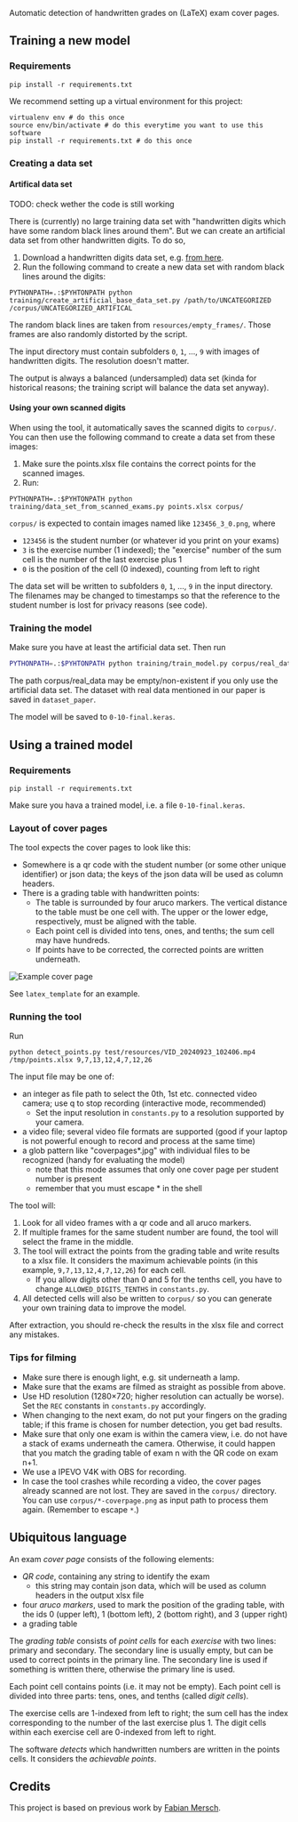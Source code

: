 Automatic detection of handwritten grades on (LaTeX) exam cover pages.

## Training a new model

### Requirements

```
pip install -r requirements.txt
```

We recommend setting up a virtual environment for this project:

```
virtualenv env # do this once
source env/bin/activate # do this everytime you want to use this software
pip install -r requirements.txt # do this once
```

### Creating a data set

#### Artifical data set

TODO: check wether the code is still working

There is (currently) no large training data set with "handwritten digits which have some random black lines around them".
But we can create an artificial data set from other handwritten digits. To do so,

1. Download a handwritten digits data set, e.g. [from here](https://github.com/kensanata/numbers/tree/master/UNCATEGORIZED).
2. Run the following command to create a new data set with random black lines around the digits:
```
PYTHONPATH=.:$PYHTONPATH python training/create_artificial_base_data_set.py /path/to/UNCATEGORIZED /corpus/UNCATEGORIZED_ARTIFICAL
```

The random black lines are taken from `resources/empty_frames/`. Those frames are also randomly distorted by the script.

The input directory must contain subfolders `0`, `1`, ..., `9` with images of handwritten digits. The resolution doesn't matter.

The output is always a balanced (undersampled) data set (kinda for historical reasons; the training script will balance the data set anyway).

#### Using your own scanned digits

When using the tool, it automatically saves the scanned digits to `corpus/`. You can then use the following command to create a data set from these images:

1. Make sure the points.xlsx file contains the correct points for the scanned images.
2. Run:
```
PYTHONPATH=.:$PYHTONPATH python training/data_set_from_scanned_exams.py points.xlsx corpus/
``` 

`corpus/` is expected to contain images named like `123456_3_0.png`, where
* `123456` is the student number (or whatever id you print on your exams)
* `3` is the exercise number (1 indexed); the "exercise" number of the sum cell is the number of the last exercise plus 1
* `0` is the position of the cell (0 indexed), counting from left to right

The data set will be written to subfolders `0`, `1`, ..., `9` in the input directory. The filenames may be changed to timestamps so that the reference to the student number is lost for privacy reasons (see code).

### Training the model

Make sure you have at least the artificial data set. Then run
```bash
PYTHONPATH=.:$PYHTONPATH python training/train_model.py corpus/real_data corpus/UNCAT_ARTIFICIAL
```

The path corpus/real_data may be empty/non-existent if you only use the artificial data set.
The dataset with real data mentioned in our paper is saved in `dataset_paper`.

The model will be saved to `0-10-final.keras`.

## Using a trained model

### Requirements

```
pip install -r requirements.txt
```

Make sure you hava a trained model, i.e. a file `0-10-final.keras`.

### Layout of cover pages

The tool expects the cover pages to look like this:
- Somewhere is a qr code with the student number (or some other unique identifier) or json data; the keys of the json data will be used as column headers.
- There is a grading table with handwritten points:
  - The table is surrounded by four aruco markers. The vertical distance to the table must be one cell with. The upper or the lower edge, respectively, must be aligned with the table.
  - Each point cell is divided into tens, ones, and tenths; the sum cell may have hundreds.
  - If points have to be corrected, the corrected points are written underneath.

![Example cover page](test/resources/example_cover_page.png)

See `latex_template` for an example.

### Running the tool

Run
```
python detect_points.py test/resources/VID_20240923_102406.mp4 /tmp/points.xlsx 9,7,13,12,4,7,12,26
```

The input file may be one of:
- an integer as file path to select the 0th, 1st etc. connected video camera; use q to stop recording (interactive mode, recommended)
  - Set the input resolution in `constants.py` to a resolution supported by your camera.
- a video file; several video file formats are supported (good if your laptop is not powerful enough to record and process at the same time)
- a glob pattern like "coverpages*.jpg" with individual files to be recognized (handy for evaluating the model)
  - note that this mode assumes that only one cover page per student number is present
  - remember that you must escape * in the shell

The tool will:
1. Look for all video frames with a qr code and all aruco markers.
2. If multiple frames for the same student number are found, the tool will select the frame in the middle.
3. The tool will extract the points from the grading table and write results to a xlsx file. It considers the maximum achievable points (in this example, `9,7,13,12,4,7,12,26`) for each cell.
    * If you allow digits other than 0 and 5 for the tenths cell, you have to change `ALLOWED_DIGITS_TENTHS` in `constants.py`.
4. All detected cells will also be written to `corpus/` so you can generate your own training data to improve the model.

After extraction, you should re-check the results in the xlsx file and correct any mistakes.

### Tips for filming

- Make sure there is enough light, e.g. sit underneath a lamp.
- Make sure that the exams are filmed as straight as possible from above.
- Use HD resolution (1280×720; higher resolution can actually be worse). Set the `REC` constants in `constants.py` accordingly.
- When changing to the next exam, do not put your fingers on the grading table; if this frame is chosen for number detection, you get bad results.
- Make sure that only one exam is within the camera view, i.e. do not have a stack of exams underneath the camera. Otherwise, it could happen that you match the grading table of exam n with the QR code on exam n+1.
- We use a IPEVO V4K with OBS for recording.
- In case the tool crashes while recording a video, the cover pages already scanned are not lost. They are saved in the `corpus/` directory. You can use `corpus/*-coverpage.png` as input path to process them again. (Remember to escape `*`.)

## Ubiquitous language

An exam *cover page* consists of the following elements:
- *QR code*, containing any string to identify the exam
  - this string may contain json data, which will be used as column headers in the output xlsx file
- four *aruco markers*, used to mark the position of the grading table, with the ids 0 (upper left), 1 (bottom left), 2 (bottom right), and 3 (upper right)
- a grading table

The *grading table* consists of *point cells* for each *exercise* with two lines: primary and secondary.
The secondary line is usually empty, but can be used to correct points in the primary line. The secondary line is used if something is written there, otherwise the primary line is used.

Each point cell contains points (i.e. it may not be empty). Each point cell is divided into three parts: tens, ones, and tenths (called *digit cells*).

The exercise cells are 1-indexed from left to right; the sum cell has the index corresponding to the number of the last exercise plus 1.
The digit cells within each exercise cell are 0-indexed from left to right.

The software *detects* which handwritten numbers are written in the points cells. It considers the *achievable points*.

## Credits

This project is based on previous work by [Fabian Mersch](https://publications.cs.hhu.de/Mersch2024.html).
